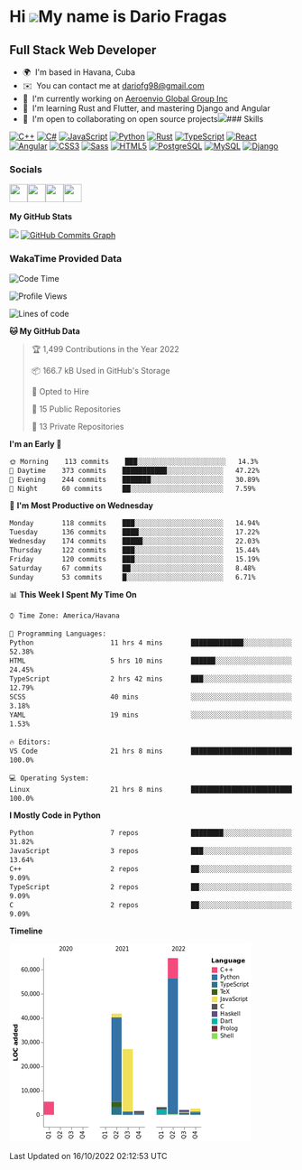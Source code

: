 Hi ![](https://user-images.githubusercontent.com/18350557/176309783-0785949b-9127-417c-8b55-ab5a4333674e.gif)My name is Dario Fragas
====================================================================================================================================

Full Stack Web Developer
------------------------

*   🌍  I'm based in Havana, Cuba
*   ✉️  You can contact me at [dariofg98@gmail.com](mailto:dariofg98@gmail.com)
*   🚀  I'm currently working on [Aeroenvio Global Group Inc](http://aeroenvio.com)
*   🧠  I'm learning Rust and Flutter, and mastering Django and Angular
*   🤝  I'm open to collaborating on open source projects<a href="https://www.github.com/dfg-98" target="_blank" rel="noreferrer"><img
                  src="https://img.shields.io/github/followers/dfg-98?logo=github&style=for-the-badge&color=0891b2&labelColor=1c1917" /></a>### Skills 
<p align="left">
<a href="https://docs.microsoft.com/en-us/cpp/?view=msvc-170" target="_blank" rel="noreferrer"><img src="https://raw.githubusercontent.com/danielcranney/readme-generator/main/public/icons/skills/cplusplus-colored.svg" width="36" height="36" alt="C++" /></a>
<a href="https://docs.microsoft.com/en-us/dotnet/csharp/" target="_blank" rel="noreferrer"><img src="https://raw.githubusercontent.com/danielcranney/readme-generator/main/public/icons/skills/csharp-colored.svg" width="36" height="36" alt="C#" /></a>
<a href="https://developer.mozilla.org/en-US/docs/Web/JavaScript" target="_blank" rel="noreferrer"><img src="https://raw.githubusercontent.com/danielcranney/readme-generator/main/public/icons/skills/javascript-colored.svg" width="36" height="36" alt="JavaScript" /></a>
<a href="https://www.python.org/" target="_blank" rel="noreferrer"><img src="https://raw.githubusercontent.com/danielcranney/readme-generator/main/public/icons/skills/python-colored.svg" width="36" height="36" alt="Python" /></a>
<a href="https://www.rust-lang.org/" target="_blank" rel="noreferrer"><img src="https://raw.githubusercontent.com/danielcranney/readme-generator/main/public/icons/skills/rust-colored.svg" width="36" height="36" alt="Rust" /></a>
<a href="https://www.typescriptlang.org/" target="_blank" rel="noreferrer"><img src="https://raw.githubusercontent.com/danielcranney/readme-generator/main/public/icons/skills/typescript-colored.svg" width="36" height="36" alt="TypeScript" /></a>
<a href="https://reactjs.org/" target="_blank" rel="noreferrer"><img src="https://raw.githubusercontent.com/danielcranney/readme-generator/main/public/icons/skills/react-colored.svg" width="36" height="36" alt="React" /></a>
<a href="https://angular.io/" target="_blank" rel="noreferrer"><img src="https://raw.githubusercontent.com/danielcranney/readme-generator/main/public/icons/skills/angularjs-colored.svg" width="36" height="36" alt="Angular" /></a>
<a href="https://www.w3.org/TR/CSS/#css" target="_blank" rel="noreferrer"><img src="https://raw.githubusercontent.com/danielcranney/readme-generator/main/public/icons/skills/css3-colored.svg" width="36" height="36" alt="CSS3" /></a>
<a href="https://sass-lang.com/" target="_blank" rel="noreferrer"><img src="https://raw.githubusercontent.com/danielcranney/readme-generator/main/public/icons/skills/sass-colored.svg" width="36" height="36" alt="Sass" /></a>
<a href="https://developer.mozilla.org/en-US/docs/Glossary/HTML5" target="_blank" rel="noreferrer"><img src="https://raw.githubusercontent.com/danielcranney/readme-generator/main/public/icons/skills/html5-colored.svg" width="36" height="36" alt="HTML5" /></a>
<a href="https://www.postgresql.org/" target="_blank" rel="noreferrer"><img src="https://raw.githubusercontent.com/danielcranney/readme-generator/main/public/icons/skills/postgresql-colored.svg" width="36" height="36" alt="PostgreSQL" /></a>
<a href="https://www.mysql.com/" target="_blank" rel="noreferrer"><img src="https://raw.githubusercontent.com/danielcranney/readme-generator/main/public/icons/skills/mysql-colored.svg" width="36" height="36" alt="MySQL" /></a>
<a href="https://www.djangoproject.com/" target="_blank" rel="noreferrer"><img src="https://raw.githubusercontent.com/danielcranney/readme-generator/main/public/icons/skills/django-colored.svg" width="36" height="36" alt="Django" /></a>
</p>
                    
### Socials
                  
                  
<p align="left"><a href="https://www.github.com/dfg-98" target="_blank" rel="noreferrer"><img src="https://raw.githubusercontent.com/danielcranney/readme-generator/main/public/icons/socials/github.svg" width="32" height="32" /></a><a href="https://www.linkedin.com/in/dfg98" target="_blank" rel="noreferrer"><img src="https://raw.githubusercontent.com/danielcranney/readme-generator/main/public/icons/socials/linkedin.svg" width="32" height="32" /></a><a href="https://www.stackoverflow.com/users/13711551/darío-fragas" target="_blank" rel="noreferrer"><img src="https://raw.githubusercontent.com/danielcranney/readme-generator/main/public/icons/socials/stackoverflow.svg" width="32" height="32" /></a><a href="https://www.twitter.com/FragasDario" target="_blank" rel="noreferrer"><img src="https://raw.githubusercontent.com/danielcranney/readme-generator/main/public/icons/socials/twitter.svg" width="32" height="32" /></a></p>

<b>My GitHub Stats</b>

<a href="http://www.github.com/dfg-98"><img
                  src="https://github-readme-streak-stats.herokuapp.com/?user=dfg-98&stroke=ffffff&background=1c1917&ring=0891b2&fire=0891b2&currStreakNum=ffffff&currStreakLabel=0891b2&sideNums=ffffff&sideLabels=ffffff&dates=ffffff&hide_border=true" /></a>
<a href="http://www.github.com/dfg-98"><img src="https://activity-graph.herokuapp.com/graph?username=dfg-98&bg_color=1c1917&color=ffffff&line=0891b2&point=ffffff&area_color=1c1917&area=true&hide_border=true&custom_title=GitHub%20Commits%20Graph" alt="GitHub Commits Graph" />
</a>


### WakaTime Provided Data


<!--START_SECTION:waka-->
![Code Time](http://img.shields.io/badge/Code%20Time-510%20hrs%2012%20mins-blue)

![Profile Views](http://img.shields.io/badge/Profile%20Views-5-blue)

![Lines of code](https://img.shields.io/badge/From%20Hello%20World%20I%27ve%20Written-149%20Thousand%20lines%20of%20code-blue)

**🐱 My GitHub Data** 

> 🏆 1,499 Contributions in the Year 2022
 > 
> 📦 166.7 kB Used in GitHub's Storage 
 > 
> 💼 Opted to Hire
 > 
> 📜 15 Public Repositories 
 > 
> 🔑 13 Private Repositories  
 > 
**I'm an Early 🐤** 

```text
🌞 Morning    113 commits    ███░░░░░░░░░░░░░░░░░░░░░░   14.3% 
🌆 Daytime    373 commits    ███████████░░░░░░░░░░░░░░   47.22% 
🌃 Evening    244 commits    ███████░░░░░░░░░░░░░░░░░░   30.89% 
🌙 Night      60 commits     ██░░░░░░░░░░░░░░░░░░░░░░░   7.59%

```
📅 **I'm Most Productive on Wednesday** 

```text
Monday       118 commits    ███░░░░░░░░░░░░░░░░░░░░░░   14.94% 
Tuesday      136 commits    ████░░░░░░░░░░░░░░░░░░░░░   17.22% 
Wednesday    174 commits    █████░░░░░░░░░░░░░░░░░░░░   22.03% 
Thursday     122 commits    ███░░░░░░░░░░░░░░░░░░░░░░   15.44% 
Friday       120 commits    ███░░░░░░░░░░░░░░░░░░░░░░   15.19% 
Saturday     67 commits     ██░░░░░░░░░░░░░░░░░░░░░░░   8.48% 
Sunday       53 commits     █░░░░░░░░░░░░░░░░░░░░░░░░   6.71%

```


📊 **This Week I Spent My Time On** 

```text
⌚︎ Time Zone: America/Havana

💬 Programming Languages: 
Python                   11 hrs 4 mins       █████████████░░░░░░░░░░░░   52.38% 
HTML                     5 hrs 10 mins       ██████░░░░░░░░░░░░░░░░░░░   24.45% 
TypeScript               2 hrs 42 mins       ███░░░░░░░░░░░░░░░░░░░░░░   12.79% 
SCSS                     40 mins             ░░░░░░░░░░░░░░░░░░░░░░░░░   3.18% 
YAML                     19 mins             ░░░░░░░░░░░░░░░░░░░░░░░░░   1.53%

🔥 Editors: 
VS Code                  21 hrs 8 mins       █████████████████████████   100.0%

💻 Operating System: 
Linux                    21 hrs 8 mins       █████████████████████████   100.0%

```

**I Mostly Code in Python** 

```text
Python                   7 repos             ████████░░░░░░░░░░░░░░░░░   31.82% 
JavaScript               3 repos             ███░░░░░░░░░░░░░░░░░░░░░░   13.64% 
C++                      2 repos             ██░░░░░░░░░░░░░░░░░░░░░░░   9.09% 
TypeScript               2 repos             ██░░░░░░░░░░░░░░░░░░░░░░░   9.09% 
C                        2 repos             ██░░░░░░░░░░░░░░░░░░░░░░░   9.09%

```


**Timeline**

![Chart not found](https://raw.githubusercontent.com/dfg-98/dfg-98/main/charts/bar_graph.png) 


 Last Updated on 16/10/2022 02:12:53 UTC
<!--END_SECTION:waka-->


